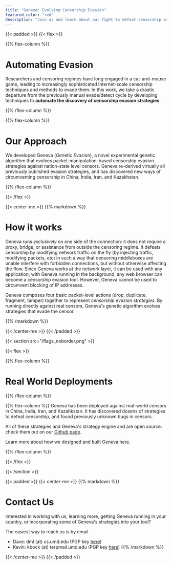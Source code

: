 ```yaml
---
title: "Geneva: Evolving Censorship Evasion"
featured_color: "red"
description: "Join us and learn about our fight to defeat censorship around the world."
---
```


{{< padded >}}
{{< flex >}}

{{% flex-column %}}

# Automating Evasion

Researchers and censoring regimes have long engaged in a cat-and-mouse game, leading to increasingly sophisticated Internet-scale censorship techniques and methods to evade them. In this work, we take a drastic departure from the previously manual evade/detect cycle by developing techniques to **automate the discovery of censorship evasion strategies**.

{{% /flex-column %}}

{{% flex-column %}}

# Our Approach

We developed Geneva (*Gen*etic *Eva*sion), a novel experimental genetic algorithm that evolves packet-manipulation-based censorship evasion strategies against nation-state level censors. Geneva re-derived virtually all previously published evasion strategies, and has discovered new ways of circumventing censorship in China, India, Iran, and Kazakhstan.

{{% /flex-column %}}

{{< /flex >}}


{{< center-me >}}
{{% markdown %}}

# How it works 

Geneva runs _exclusively_ on one side of the connection: it does not require a proxy, bridge, or assistance from outside the censoring regime. It defeats censorship by modifying network traffic on the fly (by injecting traffic, modifying packets, etc) in such a way that censoring middleboxes are unable interfere with forbidden connections, but without otherwise affecting the flow. Since Geneva works at the network layer, it can be used with any application; with Geneva running in the background, any web browser can become a censorship evasion tool. However, Geneva cannot be used to circumvent blocking of IP addresses.  

Geneva composes four basic packet-level actions (drop, duplicate, fragment, tamper) together to represent _censorship evasion strategies_. By running directly against real censors, Geneva's genetic algorithm evolves strategies that evade the censor. 


{{% /markdown %}}

{{< /center-me >}}
{{< /padded >}}

{{< section src="/flags_noborder.png" >}}

{{< flex >}}

{{% flex-column %}}

# Real World Deployments

{{% /flex-column %}}

{{% flex-column %}}
Geneva has been deployed against real-world censors in China, India, Iran, and Kazahkstan. It has discovered dozens of strategies to defeat censorship, and found previously unknown bugs in censors. 

All of these strategies and Geneva's strategy engine and are open source: check them out on our [Github page](http://github.com/kkevsterrr/geneva).

Learn more about how we designed and built Geneva [here](/about).

{{% /flex-column %}}

{{< /flex >}}

{{< /section >}}

{{< padded >}}
{{< center-me >}}
{{% markdown %}}

# Contact Us

Interested in working with us, learning more, getting Geneva running in your country, or incorporating some of Geneva's strategies into your tool? 

The easiest way to reach us is by email.
 - Dave: dml (at) cs.umd.edu (PGP key [here](/keys/kevin_pgp.asc))
 - Kevin: kbock (at) terpmail.umd.edu (PGP key [here](/keys/kevin_pgp.asc))
{{% /markdown %}}

{{< /center-me >}}
{{< /padded >}}

